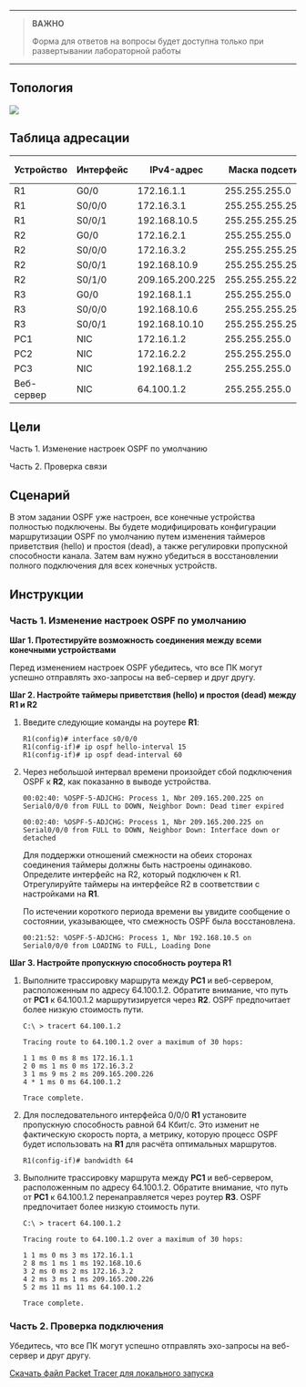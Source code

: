 
---

> **ВАЖНО**
> 
> Форма для ответов на вопросы будет доступна только при развертывании лабораторной работы 

---

## Топология

![](./assets/topology.png)

## Таблица адресации 

| Устройство | Интерфейс | IPv4-адрес      | Маска подсети   | Шлюз по умолчанию |
|------------|-----------|-----------------|-----------------|-------------------|
| R1         | G0/0      | 172.16.1.1      | 255.255.255.0   | —                 |
| R1         | S0/0/0    | 172.16.3.1      | 255.255.255.252 | —                 |
| R1         | S0/0/1    | 192.168.10.5    | 255.255.255.252 | —                 |
| R2         | G0/0      | 172.16.2.1      | 255.255.255.0   | —                 |
| R2         | S0/0/0    | 172.16.3.2      | 255.255.255.252 | —                 |
| R2         | S0/0/1    | 192.168.10.9    | 255.255.255.252 | —                 |
| R2         | S0/1/0    | 209.165.200.225 | 255.255.255.224 | —                 |
| R3         | G0/0      | 192.168.1.1     | 255.255.255.0   | —                 |
| R3         | S0/0/0    | 192.168.10.6    | 255.255.255.252 | —                 |
| R3         | S0/0/1    | 192.168.10.10   | 255.255.255.252 | —                 |
| PC1        | NIC       | 172.16.1.2      | 255.255.255.0   | 172.16.1.1        |
| PC2        | NIC       | 172.16.2.2      | 255.255.255.0   | 172.16.2.1        |
| PC3        | NIC       | 192.168.1.2     | 255.255.255.0   | 192.168.1.1       |
| Веб-сервер | NIC       | 64.100.1.2      | 255.255.255.0   | 64.100.1.1        |

## Цели

Часть 1. Изменение настроек OSPF по умолчанию

Часть 2. Проверка связи

## Сценарий

В этом задании OSPF уже настроен, все конечные устройства полностью подключены. Вы будете модифицировать конфигурации маршрутизации OSPF по умолчанию путем изменения таймеров приветствия (hello) и простоя (dead), а также регулировки пропускной способности канала. Затем вам нужно убедиться в восстановлении полного подключения для всех конечных устройств.

## Инструкции

### Часть 1. Изменение настроек OSPF по умолчанию

**Шаг 1. Протестируйте возможность соединения между всеми конечными устройствами**

Перед изменением настроек OSPF убедитесь, что все ПК могут успешно отправлять эхо-запросы на веб-сервер и друг другу.

**Шаг 2. Настройте таймеры приветствия (hello) и простоя (dead) между R1 и R2**

1.  Введите следующие команды на роутере **R1**:

    ```
    R1(config)# interface s0/0/0
    R1(config-if)# ip ospf hello-interval 15
    R1(config-if)# ip ospf dead-interval 60
    ```

2.  Через небольшой интервал времени произойдет сбой подключения OSPF к **R2**, как показанно в выводе устройства.

    ```
    00:02:40: %OSPF-5-ADJCHG: Process 1, Nbr 209.165.200.225 on Serial0/0/0 from FULL to DOWN, Neighbor Down: Dead timer expired

    00:02:40: %OSPF-5-ADJCHG: Process 1, Nbr 209.165.200.225 on Serial0/0/0 from FULL to DOWN, Neighbor Down: Interface down or detached
    ```

    Для поддержки отношений смежности на обеих сторонах соединения таймеры должны быть настроены одинаково. Определите интерфейс на R2, который подключен к R1. Отрегулируйте таймеры на интерфейсе R2 в соответствии с настройками на **R1**.

    По истечении короткого периода времени вы увидите сообщение о состоянии, указывающее, что смежность OSPF была восстановлена.

    ```
    00:21:52: %OSPF-5-ADJCHG: Process 1, Nbr 192.168.10.5 on Serial0/0/0 from LOADING to FULL, Loading Done
    ```

**Шаг 3. Настройте пропускную способность роутера R1**

1.  Выполните трассировку маршрута между **PC1** и веб-сервером, расположенным по адресу 64.100.1.2. Обратите внимание, что путь от **PC1** к 64.100.1.2 маршрутизируется через **R2**. OSPF предпочитает более низкую стоимость пути.

    ```
    C:\ > tracert 64.100.1.2

    Tracing route to 64.100.1.2 over a maximum of 30 hops:

    1 1 ms 0 ms 8 ms 172.16.1.1
    2 0 ms 1 ms 0 ms 172.16.3.2
    3 1 ms 9 ms 2 ms 209.165.200.226
    4 * 1 ms 0 ms 64.100.1.2

    Trace complete.
    ```

2.  Для последовательного интерфейса 0/0/0 **R1** установите пропускную способность равной 64 Кбит/с. Это изменит не фактическую скорость порта, а метрику, которую процесс OSPF будет использовать на **R1** для расчёта оптимальных маршрутов.

    ```
    R1(config-if)# bandwidth 64
    ```

3.  Выполните трассировку маршрута между **PC1** и веб-сервером, расположенным по адресу 64.100.1.2. Обратите внимание, что путь от **PC1** к 64.100.1.2 перенаправляется через роутер **R3**. OSPF предпочитает более низкую стоимость пути.

    ```
    C:\ > tracert 64.100.1.2

    Tracing route to 64.100.1.2 over a maximum of 30 hops:

    1 1 ms 0 ms 3 ms 172.16.1.1
    2 8 ms 1 ms 1 ms 192.168.10.6
    3 2 ms 0 ms 2 ms 172.16.3.2
    4 2 ms 3 ms 1 ms 209.165.200.226
    5 2 ms 11 ms 11 ms 64.100.1.2

    Trace complete.
    ```

### Часть 2. Проверка подключения

Убедитесь, что все ПК могут успешно отправлять эхо-запросы на веб-сервер и друг другу.

[Скачать файл Packet Tracer для локального запуска](./assets/2.4.11-lab)
